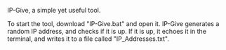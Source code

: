 IP-Give, a simple yet useful tool.

To start the tool, download "IP-Give.bat" and open it.
IP-Give generates a random IP address, and checks if it is up.
If it is up, it echoes it in the terminal, and writes it to a file called "IP_Addresses.txt".
